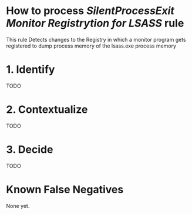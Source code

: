 # How to process *SilentProcessExit Monitor Registrytion for LSASS* rule
This rule Detects changes to the Registry in which a monitor program gets registered to dump process memory of the lsass.exe process memory

# 1. Identify
TODO

# 2. Contextualize
TODO

# 3. Decide
TODO

# Known False Negatives
None yet.
